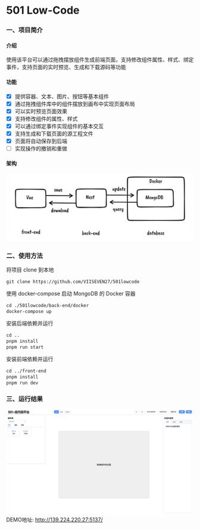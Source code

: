 # 501 Low-Code

### 一、项目简介
#### 介绍
使用该平台可以通过拖拽摆放组件生成前端页面，支持修改组件属性、样式、绑定事件，支持页面的实时预览、生成和下载源码等功能
#### 功能
- [x] 提供容器、文本、图片、按钮等基本组件
- [x] 通过拖拽组件库中的组件摆放到画布中实现页面布局
- [x] 可以实时预览页面效果
- [x] 支持修改组件的属性、样式
- [x] 可以通过绑定事件实现组件的基本交互
- [x] 支持生成和下载页面的源工程文件
- [x] 页面将自动保存到后端
- [ ] 实现操作的撤销和重做
#### 架构
![架构设计](https://github.com/VIISEVEN27/501lowcode/blob/master/images/架构设计.png)

### 二、使用方法
将项目 clone 到本地
```
git clone https://github.com/VIISEVEN27/501lowcode
```

使用 docker-compose 启动 MongoDB 的 Docker 容器
```
cd ./501lowcode/back-end/docker
docker-compose up
```

安装后端依赖并运行
```
cd ..
pnpm install
pnpm run start
```

安装前端依赖并运行
```
cd ../front-end
pnpm install
pnpm run dev
```

### 三、运行结果
![前端界面](https://github.com/VIISEVEN27/501lowcode/blob/master/images/前端界面.PNG)
DEMO地址: http://139.224.220.27:5137/